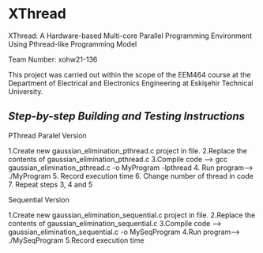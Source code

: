# XThread
XThread: A Hardware-based Multi-core Parallel Programming Environment Using Pthread-like Programming Model	

Team Number: xohw21-136

This project was carried out within the scope of the EEM464 course at the Department of Electrical and Electronics Engineering at Eskişehir Technical University.


## **_Step-by-step Building and Testing Instructions_** ##

PThread Paralel Version

1.Create new gaussian_elimination_pthread.c project in file. 
2.Replace the contents of gaussian_elimination_pthread.c
3.Compile code --> gcc gaussian_elimination_pthread.c -o MyProgram -lpthread
4. Run program-->  ./MyProgram
5. Record execution time
6. Change number of thread in code
7. Repeat steps 3, 4 and 5

Sequential Version

1.Create new gaussian_elimination_sequential.c project in file. 
2.Replace the contents of gaussian_elimination_sequential.c
3.Compile code --> gaussian_elimination_sequential.c -o MySeqProgram 
4.Run program-->  ./MySeqProgram
5.Record execution time
